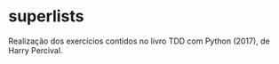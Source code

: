 # superlists
Realização dos exercícios contidos no livro TDD com Python (2017), de Harry Percival. 
